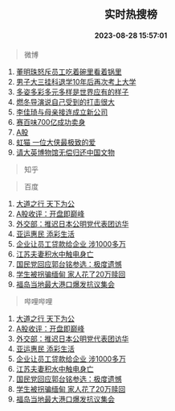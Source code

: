<div align="center"><h2>实时热搜榜</h2><h4>2023-08-28 15:57:01</h4></div>

> 微博  

1. [董明珠怒斥员工吃着碗里看着锅里](https://s.weibo.com/weibo?q=%23%E8%91%A3%E6%98%8E%E7%8F%A0%E6%80%92%E6%96%A5%E5%91%98%E5%B7%A5%E5%90%83%E7%9D%80%E7%A2%97%E9%87%8C%E7%9C%8B%E7%9D%80%E9%94%85%E9%87%8C%23&t=31&band_rank=1&Refer=top)<br />
2. [男子大三挂科退学10年后再次考上大学](https://s.weibo.com/weibo?q=%23%E7%94%B7%E5%AD%90%E5%A4%A7%E4%B8%89%E6%8C%82%E7%A7%91%E9%80%80%E5%AD%A610%E5%B9%B4%E5%90%8E%E5%86%8D%E6%AC%A1%E8%80%83%E4%B8%8A%E5%A4%A7%E5%AD%A6%23&t=31&band_rank=2&Refer=top)<br />
3. [多姿多彩多元多样是世界应有的样子](https://s.weibo.com/weibo?q=%23%E5%A4%9A%E5%A7%BF%E5%A4%9A%E5%BD%A9%E5%A4%9A%E5%85%83%E5%A4%9A%E6%A0%B7%E6%98%AF%E4%B8%96%E7%95%8C%E5%BA%94%E6%9C%89%E7%9A%84%E6%A0%B7%E5%AD%90%23&t=31&band_rank=3&Refer=top)<br />
4. [燃冬导演说自己受到的打击很大](https://s.weibo.com/weibo?q=%23%E7%87%83%E5%86%AC%E5%AF%BC%E6%BC%94%E8%AF%B4%E8%87%AA%E5%B7%B1%E5%8F%97%E5%88%B0%E7%9A%84%E6%89%93%E5%87%BB%E5%BE%88%E5%A4%A7%23&t=31&band_rank=4&Refer=top)<br />
5. [李佳琦与母亲接连成立新公司](https://s.weibo.com/weibo?q=%23%E6%9D%8E%E4%BD%B3%E7%90%A6%E4%B8%8E%E6%AF%8D%E4%BA%B2%E6%8E%A5%E8%BF%9E%E6%88%90%E7%AB%8B%E6%96%B0%E5%85%AC%E5%8F%B8%23&t=31&band_rank=5&Refer=top)<br />
6. [赛百味700亿成功卖身](https://s.weibo.com/weibo?q=%23%E8%B5%9B%E7%99%BE%E5%91%B3700%E4%BA%BF%E6%88%90%E5%8A%9F%E5%8D%96%E8%BA%AB%23&t=31&band_rank=6&Refer=top)<br />
7. [A股](https://s.weibo.com/weibo?q=A%E8%82%A1&t=31&band_rank=7&Refer=top)<br />
8. [虹猫 一位大侠最极致的爱](https://s.weibo.com/weibo?q=%E8%99%B9%E7%8C%AB%20%E4%B8%80%E4%BD%8D%E5%A4%A7%E4%BE%A0%E6%9C%80%E6%9E%81%E8%87%B4%E7%9A%84%E7%88%B1&t=31&band_rank=8&Refer=top)<br />
9. [请大英博物馆无偿归还中国文物](https://s.weibo.com/weibo?q=%23%E8%AF%B7%E5%A4%A7%E8%8B%B1%E5%8D%9A%E7%89%A9%E9%A6%86%E6%97%A0%E5%81%BF%E5%BD%92%E8%BF%98%E4%B8%AD%E5%9B%BD%E6%96%87%E7%89%A9%23&t=31&band_rank=9&Refer=top)<br />

> 知乎  


> 百度  

1. [大道之行 天下为公](https://www.baidu.com/s?wd=%E5%A4%A7%E9%81%93%E4%B9%8B%E8%A1%8C+%E5%A4%A9%E4%B8%8B%E4%B8%BA%E5%85%AC&sa=fyb_news&rsv_dl=fyb_news)<br />
2. [A股收评：开盘即巅峰](https://www.baidu.com/s?wd=A%E8%82%A1%E6%94%B6%E8%AF%84%EF%BC%9A%E5%BC%80%E7%9B%98%E5%8D%B3%E5%B7%85%E5%B3%B0&sa=fyb_news&rsv_dl=fyb_news)<br />
3. [外交部：推迟日本公明党代表团访华](https://www.baidu.com/s?wd=%E5%A4%96%E4%BA%A4%E9%83%A8%EF%BC%9A%E6%8E%A8%E8%BF%9F%E6%97%A5%E6%9C%AC%E5%85%AC%E6%98%8E%E5%85%9A%E4%BB%A3%E8%A1%A8%E5%9B%A2%E8%AE%BF%E5%8D%8E&sa=fyb_news&rsv_dl=fyb_news)<br />
4. [亚运惠民 添彩生活](https://www.baidu.com/s?wd=%E4%BA%9A%E8%BF%90%E6%83%A0%E6%B0%91+%E6%B7%BB%E5%BD%A9%E7%94%9F%E6%B4%BB&sa=fyb_news&rsv_dl=fyb_news)<br />
5. [企业让员工贷款给企业 涉1000多万](https://www.baidu.com/s?wd=%E4%BC%81%E4%B8%9A%E8%AE%A9%E5%91%98%E5%B7%A5%E8%B4%B7%E6%AC%BE%E7%BB%99%E4%BC%81%E4%B8%9A+%E6%B6%891000%E5%A4%9A%E4%B8%87&sa=fyb_news&rsv_dl=fyb_news)<br />
6. [江苏夫妻积水中触电身亡](https://www.baidu.com/s?wd=%E6%B1%9F%E8%8B%8F%E5%A4%AB%E5%A6%BB%E7%A7%AF%E6%B0%B4%E4%B8%AD%E8%A7%A6%E7%94%B5%E8%BA%AB%E4%BA%A1&sa=fyb_news&rsv_dl=fyb_news)<br />
7. [国民党回应郭台铭参选：极度遗憾](https://www.baidu.com/s?wd=%E5%9B%BD%E6%B0%91%E5%85%9A%E5%9B%9E%E5%BA%94%E9%83%AD%E5%8F%B0%E9%93%AD%E5%8F%82%E9%80%89%EF%BC%9A%E6%9E%81%E5%BA%A6%E9%81%97%E6%86%BE&sa=fyb_news&rsv_dl=fyb_news)<br />
8. [学生被拐骗缅甸 家人花了20万赎回](https://www.baidu.com/s?wd=%E5%AD%A6%E7%94%9F%E8%A2%AB%E6%8B%90%E9%AA%97%E7%BC%85%E7%94%B8+%E5%AE%B6%E4%BA%BA%E8%8A%B1%E4%BA%8620%E4%B8%87%E8%B5%8E%E5%9B%9E&sa=fyb_news&rsv_dl=fyb_news)<br />
9. [福岛当地最大港口爆发抗议集会](https://www.baidu.com/s?wd=%E7%A6%8F%E5%B2%9B%E5%BD%93%E5%9C%B0%E6%9C%80%E5%A4%A7%E6%B8%AF%E5%8F%A3%E7%88%86%E5%8F%91%E6%8A%97%E8%AE%AE%E9%9B%86%E4%BC%9A&sa=fyb_news&rsv_dl=fyb_news)<br />

> 哔哩哔哩  

1. [大道之行 天下为公](https://www.baidu.com/s?wd=%E5%A4%A7%E9%81%93%E4%B9%8B%E8%A1%8C+%E5%A4%A9%E4%B8%8B%E4%B8%BA%E5%85%AC&sa=fyb_news&rsv_dl=fyb_news)<br />
2. [A股收评：开盘即巅峰](https://www.baidu.com/s?wd=A%E8%82%A1%E6%94%B6%E8%AF%84%EF%BC%9A%E5%BC%80%E7%9B%98%E5%8D%B3%E5%B7%85%E5%B3%B0&sa=fyb_news&rsv_dl=fyb_news)<br />
3. [外交部：推迟日本公明党代表团访华](https://www.baidu.com/s?wd=%E5%A4%96%E4%BA%A4%E9%83%A8%EF%BC%9A%E6%8E%A8%E8%BF%9F%E6%97%A5%E6%9C%AC%E5%85%AC%E6%98%8E%E5%85%9A%E4%BB%A3%E8%A1%A8%E5%9B%A2%E8%AE%BF%E5%8D%8E&sa=fyb_news&rsv_dl=fyb_news)<br />
4. [亚运惠民 添彩生活](https://www.baidu.com/s?wd=%E4%BA%9A%E8%BF%90%E6%83%A0%E6%B0%91+%E6%B7%BB%E5%BD%A9%E7%94%9F%E6%B4%BB&sa=fyb_news&rsv_dl=fyb_news)<br />
5. [企业让员工贷款给企业 涉1000多万](https://www.baidu.com/s?wd=%E4%BC%81%E4%B8%9A%E8%AE%A9%E5%91%98%E5%B7%A5%E8%B4%B7%E6%AC%BE%E7%BB%99%E4%BC%81%E4%B8%9A+%E6%B6%891000%E5%A4%9A%E4%B8%87&sa=fyb_news&rsv_dl=fyb_news)<br />
6. [江苏夫妻积水中触电身亡](https://www.baidu.com/s?wd=%E6%B1%9F%E8%8B%8F%E5%A4%AB%E5%A6%BB%E7%A7%AF%E6%B0%B4%E4%B8%AD%E8%A7%A6%E7%94%B5%E8%BA%AB%E4%BA%A1&sa=fyb_news&rsv_dl=fyb_news)<br />
7. [国民党回应郭台铭参选：极度遗憾](https://www.baidu.com/s?wd=%E5%9B%BD%E6%B0%91%E5%85%9A%E5%9B%9E%E5%BA%94%E9%83%AD%E5%8F%B0%E9%93%AD%E5%8F%82%E9%80%89%EF%BC%9A%E6%9E%81%E5%BA%A6%E9%81%97%E6%86%BE&sa=fyb_news&rsv_dl=fyb_news)<br />
8. [学生被拐骗缅甸 家人花了20万赎回](https://www.baidu.com/s?wd=%E5%AD%A6%E7%94%9F%E8%A2%AB%E6%8B%90%E9%AA%97%E7%BC%85%E7%94%B8+%E5%AE%B6%E4%BA%BA%E8%8A%B1%E4%BA%8620%E4%B8%87%E8%B5%8E%E5%9B%9E&sa=fyb_news&rsv_dl=fyb_news)<br />
9. [福岛当地最大港口爆发抗议集会](https://www.baidu.com/s?wd=%E7%A6%8F%E5%B2%9B%E5%BD%93%E5%9C%B0%E6%9C%80%E5%A4%A7%E6%B8%AF%E5%8F%A3%E7%88%86%E5%8F%91%E6%8A%97%E8%AE%AE%E9%9B%86%E4%BC%9A&sa=fyb_news&rsv_dl=fyb_news)<br />
